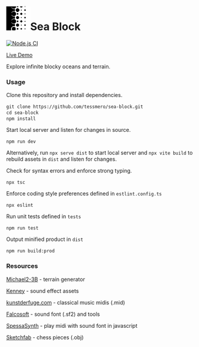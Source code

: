 

<h1>
<img src="https://github.com/tessmero/sea-block/raw/main/tests/gfx/test-images/octagon-tiling.png"/>Sea Block</h1>

[![Node.js CI](https://github.com/tessmero/sea-block/actions/workflows/node.js.yml/badge.svg)](https://github.com/tessmero/sea-block/actions/workflows/node.js.yml)

[Live Demo](https://tessmero.github.io/sea-block)


Explore infinite blocky oceans and terrain. 

### Usage

Clone this repository and install dependencies.

```
git clone https://github.com/tessmero/sea-block.git
cd sea-block
npm install
```

Start local server and listen for changes in source.

```
npm run dev
```

Alternatively, run ```npx serve dist``` to start local server and ```npx vite build``` to rebuild assets in `dist` and listen for changes.

Check for syntax errors and enforce strong typing.

```
npx tsc
```

Enforce coding style preferences defined in `estlint.config.ts`

```
npx eslint 
```

Run unit tests defined in `tests`

```
npm run test
```

Output minified product in `dist`

```
npm run build:prod
```

### Resources

[Michael2-3B](https://github.com/Michael2-3B/Procedural-Perlin-Terrain) - terrain generator

[Kenney](https://kenney.nl/assets/ui-audio) - sound effect assets

[kunstderfuge.com](https://www.kunstderfuge.com) - classical music midis (.mid)

[Falcosoft](https://falcosoft.hu/softwares.html#midiplayer) - sound font (.sf2) and tools

[SpessaSynth](https://spessasus.github.io/SpessaSynth/) - play midi with sound font in javascript

[Sketchfab](https://sketchfab.com/robie1/collections/low-poly-chess-set) - chess pieces (.obj)